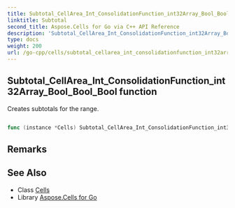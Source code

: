 ```yaml
---
title: Subtotal_CellArea_Int_ConsolidationFunction_int32Array_Bool_Bool_Bool Method 
linktitle: Subtotal
second_title: Aspose.Cells for Go via C++ API Reference
description: 'Subtotal_CellArea_Int_ConsolidationFunction_int32Array_Bool_Bool_Bool method. Encapsulates the function that represents subtotal in Go.'
type: docs
weight: 200
url: /go-cpp/cells/subtotal_cellarea_int_consolidationfunction_int32array_bool_bool_bool/
---
```


## Subtotal_CellArea_Int_ConsolidationFunction_int32Array_Bool_Bool_Bool function

Creates subtotals for the range.

```go

func (instance *Cells) Subtotal_CellArea_Int_ConsolidationFunction_int32Array_Bool_Bool_Bool(ca *CellArea, groupby int32, function ConsolidationFunction, totallist []int32, replace bool, pagebreaks bool, summarybelowdata bool)  error

```

## Remarks


## See Also

* Class [Cells](../)
* Library [Aspose.Cells for Go](../../)
